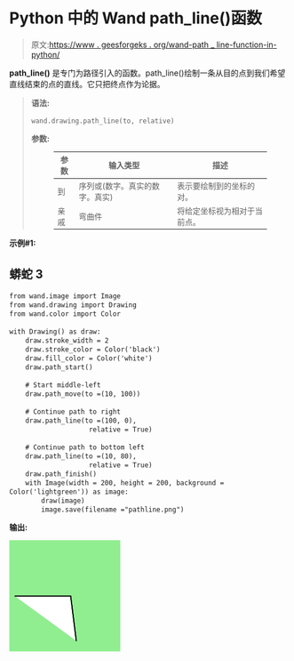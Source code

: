 # Python 中的 Wand path_line()函数

> 原文:[https://www . geesforgeks . org/wand-path _ line-function-in-python/](https://www.geeksforgeeks.org/wand-path_line-function-in-python/)

**path_line()** 是专门为路径引入的函数。path_line()绘制一条从目的点到我们希望直线结束的点的直线。它只把终点作为论据。

> **语法:**
> 
> ```
> wand.drawing.path_line(to, relative)
> ```
> 
> **参数:**
> 
> <figure class="table">
> 
> | 参数 | 输入类型 | 描述 |
> | --- | --- | --- |
> | 到 | 序列或(数字。真实的数字。真实) | 表示要绘制到的坐标的对。 |
> | 亲戚 | 弯曲件 | 将给定坐标视为相对于当前点。 |
> 
> </figure>

**示例#1:**

## 蟒蛇 3

```
from wand.image import Image
from wand.drawing import Drawing
from wand.color import Color

with Drawing() as draw:
    draw.stroke_width = 2
    draw.stroke_color = Color('black')
    draw.fill_color = Color('white')
    draw.path_start()

    # Start middle-left
    draw.path_move(to =(10, 100))

    # Continue path to right
    draw.path_line(to =(100, 0),
                    relative = True)

    # Continue path to bottom left
    draw.path_line(to =(10, 80),
                    relative = True)
    draw.path_finish()
    with Image(width = 200, height = 200, background = Color('lightgreen')) as image:
        draw(image)
        image.save(filename ="pathline.png")
```

**输出:**

![](img/f2443ab2c33ab1085da5d58f080938a2.png)